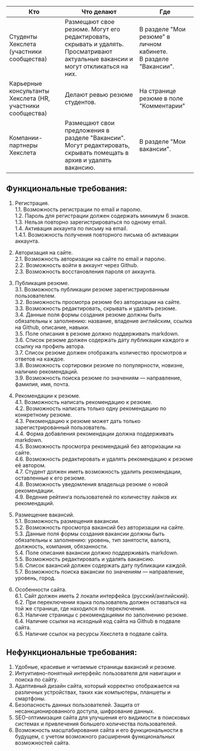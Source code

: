 | Кто                                                        | Что делают                                                                                                                           | Где                                                                |
|------------------------------------------------------------|--------------------------------------------------------------------------------------------------------------------------------------|--------------------------------------------------------------------|
| Студенты Хекслета (участники сообщества)                   | Размещают свое резюме. Могут его редактировать, скрывать и удалять.<br>Просматривают актуальные вакансии и могут откликаться на них. | В разделе "Мои резюме" в личном кабинете.<br>В разделе "Вакансии". |
| Карьерные консультанты Хекслета (HR, участники сообщества) | Делают ревью резюме студентов.                                                                                                       | На странице резюме в поле "Комментарии"                            |
| Компании-партнеры Хекслета                                 | Размещают свои предложения в разделе "Вакансии". Могут редактировать, скрывать помещать в архив и удалять вакансию.                  | В разделе "Мои вакансии".                                          |

## Функциональные требования:
1. Регистрация.<br>
 1.1. Возможность регистрации по email и паролю.<br>
 1.2. Пароль для регистрации должен содержать минимум 6 знаков.<br>
 1.3. Нельзя повторно зарегистрироваться по одному email.<br>
 1.4. Активация аккаунта по письму на email.<br>
 1.4.1. Возможность получения повторного письма об активации аккаунта.

2. Авторизация на сайте.<br>
 2.1. Возможность авторизации на сайте по email и паролю.<br>
 2.2. Возможность войти в аккаунт через Github.<br>
 2.3. Возможность восстановления пароля от аккаунта.

3. Публикация резюме.<br>
 3.1. Возможность публикации резюме зарегистрированным пользователем.<br>
 3.2. Возможность просмотра резюме без авторизации на сайте.<br>
 3.3. Возможность редактировать, скрывать и удалять резюме.<br>
 3.4. Данные поля формы создания резюме должны быть обязательны к заполнению: название, владение английским, ссылка на Github, описание, навыки.<br>
 3.5. Поле описания в резюме должно поддерживать markdown.<br>
 3.6. Список резюме должен содержать дату публикации каждого и ссылку на профиль автора.<br>
 3.7. Список резюме должен отображать количество просмотров и ответов на каждое.<br>
 3.8. Возможность сортировки резюме по популярности, новизне, наличию рекомендаций.<br>
 3.9. Возможность поиска резюме по значениям — направление, фамилия, имя, почта.

4. Рекомендации к резюме.<br>
 4.1. Возможность написать рекомендацию к резюме.<br>
 4.2. Возможность написать только одну рекомендацию по конкретному резюме.<br>
 4.3. Рекомендацию к резюме может дать только зарегистрированный пользователь.<br>
 4.4. Форма добавления рекомендации должна поддерживать markdown.<br>
 4.5. Возможность просмотра рекомендаций без авторизации на сайте.<br>
 4.6. Возможность редактировать и удалять рекомендацию к резюме её автором.<br>
 4.7. Студент должен иметь возможность удалить рекомендации, оставленные к его резюме.<br>
 4.8. Возможность уведомления владельца резюме о новой рекомендации.<br>
 4.9. Ведение рейтинга пользователей по количеству лайков их рекомендаций.

5. Размещение вакансий.<br>
 5.1. Возможность размещения вакансии.<br>
 5.2. Возможность просмотра вакансий без авторизации на сайте.<br>
 5.3. Данные поля формы создания вакансии должны быть обязательны к заполнению: уровень, тип занятости, валюта, должность, компания, обязанности.<br>
 5.4. Поле описания вакансии должно поддерживать markdown.<br>
 5.5. Возможность редактировать и удалять вакансию.<br>
 5.6. Список вакансий должен содержать дату публикации каждой.<br>
 5.7. Возможность поиска вакансии по значениям — направление, уровень, город.

6. Особенности сайта.<br>
 6.1. Сайт должен иметь 2 локали интерфейса (русский/английский).<br>
 6.2. При переключении языка пользователь должен оставаться на той же странице, где находился по переключения.<br>
 6.3. Наличие страницы с рекомендациями по заполнению резюме.<br>
 6.4. Наличие ссылки на исходный код сайта на Github в подвале сайта.<br>
 6.5. Наличие ссылок на ресурсы Хекслета в подвале сайта.

## Нефункциональные требования:
1. Удобные, красивые и читаемые страницы вакансий и резюме.
2. Интуитивно-понятный интерфейс пользователя для навигации и поиска по сайту.
3. Адаптивный дизайн сайта, который корректно отображается на различных устройствах, таких как компьютеры, планшеты и смартфоны.
4. Безопасность данных пользователей. Защита от несанкционированного доступа, шифрование данных.
5. SEO-оптимизация сайта для улучшения его видимости в поисковых системах и привлечения большего количества пользователей.
6. Возможность масштабирования сайта и его функциональности в будущем, с учетом возможного расширения функциональных возможностей сайта.